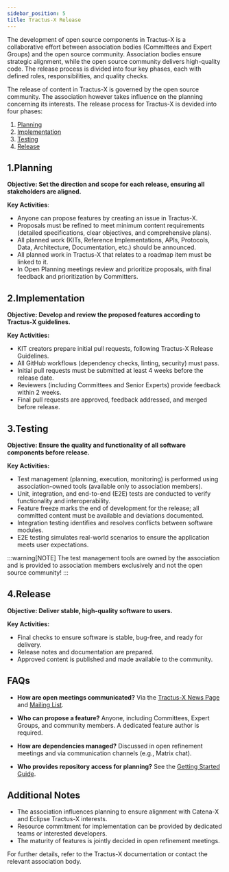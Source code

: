 ```yaml
---
sidebar_position: 5
title: Tractus-X Release 
---
```


The development of open source components in Tractus-X is a collaborative effort between association bodies (Committees and Expert Groups) and the open source community. Association bodies ensure strategic alignment, while the open source community delivers high-quality code. The release process is divided into four key phases, each with defined roles, responsibilities, and quality checks.

The release of content in Tractus-X is governed by the open source community. The association however takes influence on the planning concerning its interests. The release process for Tractus-X is devided into four phases:

1. [Planning](#1planning)
2. [Implementation](#2implementation)
3. [Testing](#3testing)
4. [Release](#4release)

## 1.Planning

**Objective: Set the direction and scope for each release, ensuring all stakeholders are aligned.**

**Key Activities**:

- Anyone can propose features by creating an issue in Tractus-X.
- Proposals must be refined to meet minimum content requirements (detailed specifications, clear objectives, and comprehensive plans).
- All planned work (KITs, Reference Implementations, APIs, Protocols, Data, Architecture, Documentation, etc.) should be announced.
- All planned work in Tractus-X that relates to a roadmap item must be linked to it.
- In Open Planning meetings review and prioritize proposals, with final feedback and prioritization by Committers.

## 2.Implementation

**Objective: Develop and review the proposed features according to Tractus-X guidelines.**

**Key Activities:**

- KIT creators prepare initial pull requests, following Tractus-X Release Guidelines.
- All GitHub workflows (dependency checks, linting, security) must pass.
- Initial pull requests must be submitted at least 4 weeks before the release date.
- Reviewers (including Committees and Senior Experts) provide feedback within 2 weeks.
- Final pull requests are approved, feedback addressed, and merged before release.

## 3.Testing

**Objective: Ensure the quality and functionality of all software components before release.**

**Key Activities:**

- Test management (planning, execution, monitoring) is performed using association-owned tools (available only to association members).
- Unit, integration, and end-to-end (E2E) tests are conducted to verify functionality and interoperability.
- Feature freeze marks the end of development for the release; all committed content must be available and deviations documented.
- Integration testing identifies and resolves conflicts between software modules.
- E2E testing simulates real-world scenarios to ensure the application meets user expectations.

:::warning[NOTE]
The test management tools are owned by the association and is provided to association members exclusively and not the open source community!
:::

## 4.Release

**Objective: Deliver stable, high-quality software to users.**

**Key Activities:**

- Final checks to ensure software is stable, bug-free, and ready for delivery.
- Release notes and documentation are prepared.
- Approved content is published and made available to the community.

## FAQs

- **How are open meetings communicated?**
Via the [Tractus-X News Page](https://eclipse-tractusx.github.io/blog/) and [Mailing List](https://accounts.eclipse.org/mailing-list/tractusx-dev).

- **Who can propose a feature?**
Anyone, including Committees, Expert Groups, and community members. A dedicated feature author is required.

- **How are dependencies managed?**
Discussed in open refinement meetings and via communication channels (e.g., Matrix chat).

- **Who provides repository access for planning?**
See the [Getting Started Guide](https://eclipse-tractusx.github.io/docs/getting-started/).

## Additional Notes

- The association influences planning to ensure alignment with Catena-X and Eclipse Tractus-X interests.
- Resource commitment for implementation can be provided by dedicated teams or interested developers.
- The maturity of features is jointly decided in open refinement meetings.

For further details, refer to the Tractus-X documentation or contact the relevant association body.

